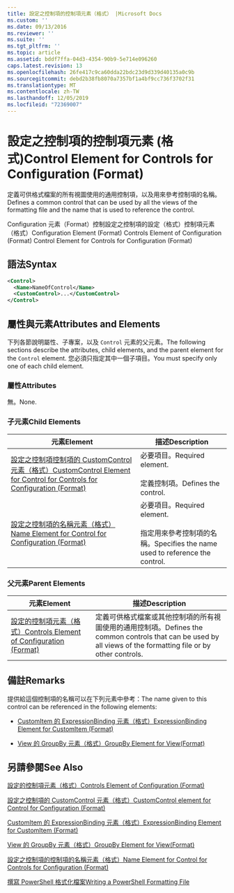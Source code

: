```yaml
---
title: 設定之控制項的控制項元素（格式） |Microsoft Docs
ms.custom: ''
ms.date: 09/13/2016
ms.reviewer: ''
ms.suite: ''
ms.tgt_pltfrm: ''
ms.topic: article
ms.assetid: bddf7ffa-04d3-4354-90b9-5e714e096260
caps.latest.revision: 13
ms.openlocfilehash: 26fe417c9ca60dda22bdc23d9d339d40135a0c9b
ms.sourcegitcommit: debd2b38fb8070a7357bf1a4bf9cc736f3702f31
ms.translationtype: MT
ms.contentlocale: zh-TW
ms.lasthandoff: 12/05/2019
ms.locfileid: "72369007"
---
```

# <a name="control-element-for-controls-for-configuration-format"></a><span data-ttu-id="2850c-102">設定之控制項的控制項元素 (格式)</span><span class="sxs-lookup"><span data-stu-id="2850c-102">Control Element for Controls for Configuration (Format)</span></span>

<span data-ttu-id="2850c-103">定義可供格式檔案的所有視圖使用的通用控制項，以及用來參考控制項的名稱。</span><span class="sxs-lookup"><span data-stu-id="2850c-103">Defines a common control that can be used by all the views of the formatting file and the name that is used to reference the control.</span></span>

<span data-ttu-id="2850c-104">Configuration 元素（Format）控制設定之控制項的設定（格式）控制項元素（格式）</span><span class="sxs-lookup"><span data-stu-id="2850c-104">Configuration Element (Format) Controls Element of Configuration (Format) Control Element for Controls for Configuration (Format)</span></span>

## <a name="syntax"></a><span data-ttu-id="2850c-105">語法</span><span class="sxs-lookup"><span data-stu-id="2850c-105">Syntax</span></span>

```xml
<Control>
  <Name>NameOfControl</Name>
  <CustomControl>...</CustomControl>
</Control>
```

## <a name="attributes-and-elements"></a><span data-ttu-id="2850c-106">屬性與元素</span><span class="sxs-lookup"><span data-stu-id="2850c-106">Attributes and Elements</span></span>

<span data-ttu-id="2850c-107">下列各節說明屬性、子專案，以及 `Control` 元素的父元素。</span><span class="sxs-lookup"><span data-stu-id="2850c-107">The following sections describe the attributes, child elements, and the parent element for the `Control` element.</span></span> <span data-ttu-id="2850c-108">您必須只指定其中一個子項目。</span><span class="sxs-lookup"><span data-stu-id="2850c-108">You must specify only one of each child element.</span></span>

### <a name="attributes"></a><span data-ttu-id="2850c-109">屬性</span><span class="sxs-lookup"><span data-stu-id="2850c-109">Attributes</span></span>

<span data-ttu-id="2850c-110">無。</span><span class="sxs-lookup"><span data-stu-id="2850c-110">None.</span></span>

### <a name="child-elements"></a><span data-ttu-id="2850c-111">子元素</span><span class="sxs-lookup"><span data-stu-id="2850c-111">Child Elements</span></span>

|<span data-ttu-id="2850c-112">元素</span><span class="sxs-lookup"><span data-stu-id="2850c-112">Element</span></span>|<span data-ttu-id="2850c-113">描述</span><span class="sxs-lookup"><span data-stu-id="2850c-113">Description</span></span>|
|-------------|-----------------|
|[<span data-ttu-id="2850c-114">設定之控制項控制項的 CustomControl 元素（格式）</span><span class="sxs-lookup"><span data-stu-id="2850c-114">CustomControl Element for Control for Controls for Configuration (Format)</span></span>](./customcontrol-element-for-control-for-controls-for-configuration-format.md)|<span data-ttu-id="2850c-115">必要項目。</span><span class="sxs-lookup"><span data-stu-id="2850c-115">Required element.</span></span><br /><br /> <span data-ttu-id="2850c-116">定義控制項。</span><span class="sxs-lookup"><span data-stu-id="2850c-116">Defines the control.</span></span>|
|[<span data-ttu-id="2850c-117">設定之控制項的名稱元素（格式）</span><span class="sxs-lookup"><span data-stu-id="2850c-117">Name Element for Control for Configuration (Format)</span></span>](./name-element-for-control-for-controls-for-configuration-format.md)|<span data-ttu-id="2850c-118">必要項目。</span><span class="sxs-lookup"><span data-stu-id="2850c-118">Required element.</span></span><br /><br /> <span data-ttu-id="2850c-119">指定用來參考控制項的名稱。</span><span class="sxs-lookup"><span data-stu-id="2850c-119">Specifies the name used to reference the control.</span></span>|

### <a name="parent-elements"></a><span data-ttu-id="2850c-120">父元素</span><span class="sxs-lookup"><span data-stu-id="2850c-120">Parent Elements</span></span>

|<span data-ttu-id="2850c-121">元素</span><span class="sxs-lookup"><span data-stu-id="2850c-121">Element</span></span>|<span data-ttu-id="2850c-122">描述</span><span class="sxs-lookup"><span data-stu-id="2850c-122">Description</span></span>|
|-------------|-----------------|
|[<span data-ttu-id="2850c-123">設定的控制項元素（格式）</span><span class="sxs-lookup"><span data-stu-id="2850c-123">Controls Element of Configuration (Format)</span></span>](./controls-element-for-configuration-format.md)|<span data-ttu-id="2850c-124">定義可供格式檔案或其他控制項的所有視圖使用的通用控制項。</span><span class="sxs-lookup"><span data-stu-id="2850c-124">Defines the common controls that can be used by all views of the formatting file or by other controls.</span></span>|

## <a name="remarks"></a><span data-ttu-id="2850c-125">備註</span><span class="sxs-lookup"><span data-stu-id="2850c-125">Remarks</span></span>

<span data-ttu-id="2850c-126">提供給這個控制項的名稱可以在下列元素中參考：</span><span class="sxs-lookup"><span data-stu-id="2850c-126">The name given to this control can be referenced in the following elements:</span></span>

- [<span data-ttu-id="2850c-127">CustomItem 的 ExpressionBinding 元素（格式）</span><span class="sxs-lookup"><span data-stu-id="2850c-127">ExpressionBinding Element for CustomItem (Format)</span></span>](./expressionbinding-element-for-customitem-for-controls-for-configuration-format.md)

- [<span data-ttu-id="2850c-128">View 的 GroupBy 元素（格式）</span><span class="sxs-lookup"><span data-stu-id="2850c-128">GroupBy Element for View(Format)</span></span>](./groupby-element-for-view-format.md)

## <a name="see-also"></a><span data-ttu-id="2850c-129">另請參閱</span><span class="sxs-lookup"><span data-stu-id="2850c-129">See Also</span></span>

[<span data-ttu-id="2850c-130">設定的控制項元素（格式）</span><span class="sxs-lookup"><span data-stu-id="2850c-130">Controls Element of Configuration (Format)</span></span>](./controls-element-for-configuration-format.md)

[<span data-ttu-id="2850c-131">設定之控制項的 CustomControl 元素（格式）</span><span class="sxs-lookup"><span data-stu-id="2850c-131">CustomControl element for Control for Configuration (Format)</span></span>](./customcontrol-element-for-control-for-controls-for-configuration-format.md)

[<span data-ttu-id="2850c-132">CustomItem 的 ExpressionBinding 元素（格式）</span><span class="sxs-lookup"><span data-stu-id="2850c-132">ExpressionBinding Element for CustomItem (Format)</span></span>](./expressionbinding-element-for-customitem-for-controls-for-configuration-format.md)

[<span data-ttu-id="2850c-133">View 的 GroupBy 元素（格式）</span><span class="sxs-lookup"><span data-stu-id="2850c-133">GroupBy Element for View(Format)</span></span>](./groupby-element-for-view-format.md)

[<span data-ttu-id="2850c-134">設定之控制項的控制項的名稱元素（格式）</span><span class="sxs-lookup"><span data-stu-id="2850c-134">Name Element for Control for Controls for Configuration (Format)</span></span>](./name-element-for-control-for-controls-for-configuration-format.md)

[<span data-ttu-id="2850c-135">撰寫 PowerShell 格式化檔案</span><span class="sxs-lookup"><span data-stu-id="2850c-135">Writing a PowerShell Formatting File</span></span>](./writing-a-powershell-formatting-file.md)
